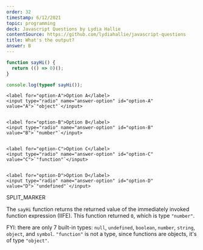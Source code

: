 ```yaml
---
order: 32
timestamp: 6/12/2021
topic: programming
deck: Javascript Questions by Lydia Hallie
contentSource: https://github.com/lydiahallie/javascript-questions
title: What's the output?
answer: B
---
```


  

```javascript
function sayHi() {
  return (() => 0)();
}

console.log(typeof sayHi());
```


    <label for="option-A">Option A</label>
    <input type="radio" name="answer-option" id="option-A" value="A">`"object"`</input>
    

    <label for="option-B">Option B</label>
    <input type="radio" name="answer-option" id="option-B" value="B">`"number"`</input>
    

    <label for="option-C">Option C</label>
    <input type="radio" name="answer-option" id="option-C" value="C">`"function"`</input>
    

    <label for="option-D">Option D</label>
    <input type="radio" name="answer-option" id="option-D" value="D">`"undefined"`</input>
    




SPLIT_MARKER

The `sayHi` function returns the returned value of the immediately invoked function expression (IIFE). This function returned `0`, which is type `"number"`.

FYI: there are only 7 built-in types: `null`, `undefined`, `boolean`, `number`, `string`, `object`, and `symbol`. `"function"` is not a type, since functions are objects, it's of type `"object"`.



